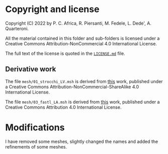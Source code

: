 # Copyright and license

Copyright (C) 2022 by P. C. Africa, R. Piersanti, M. Fedele, L. Dede', A. Quarteroni.

All the material contained in this folder and sub-folders is licensed under a
Creative Commons Attribution-NonCommercial 4.0 International License.

The full text of the license is quoted in the [`LICENSE.md`](LICENSE.md) file.

## Derivative work
The file `mesh/01_strocchi_LV.msh` is derived from
[this](https://doi.org/10.5281/zenodo.3890034) work, published under a
Creative Commons Attribution-NonCommercial-ShareAlike 4.0 International License.

The file `mesh/03_fastl_LA.msh` is derived from
[this](https://doi.org/10.18742/RDM01-289) work, published under a
Creative Commons Attribution 4.0 International License.

# Modifications
I have removed some meshes, slightly changed the names and added the refinements of some meshes.